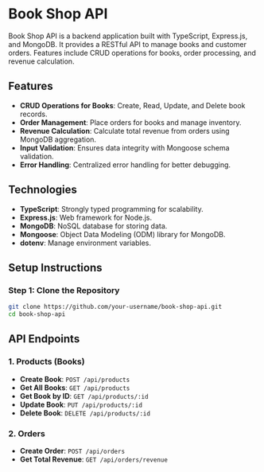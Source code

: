 # Book Shop API

Book Shop API is a backend application built with TypeScript, Express.js, and MongoDB. It provides a RESTful API to manage books and customer orders. Features include CRUD operations for books, order processing, and revenue calculation.

## Features
- **CRUD Operations for Books**: Create, Read, Update, and Delete book records.
- **Order Management**: Place orders for books and manage inventory.
- **Revenue Calculation**: Calculate total revenue from orders using MongoDB aggregation.
- **Input Validation**: Ensures data integrity with Mongoose schema validation.
- **Error Handling**: Centralized error handling for better debugging.

## Technologies
- **TypeScript**: Strongly typed programming for scalability.
- **Express.js**: Web framework for Node.js.
- **MongoDB**: NoSQL database for storing data.
- **Mongoose**: Object Data Modeling (ODM) library for MongoDB.
- **dotenv**: Manage environment variables.

## Setup Instructions

### Step 1: Clone the Repository
```bash
git clone https://github.com/your-username/book-shop-api.git
cd book-shop-api
```

## API Endpoints

### 1. Products (Books)
- **Create Book**: `POST /api/products`
- **Get All Books**: `GET /api/products`
- **Get Book by ID**: `GET /api/products/:id`
- **Update Book**: `PUT /api/products/:id`
- **Delete Book**: `DELETE /api/products/:id`

### 2. Orders
- **Create Order**: `POST /api/orders`
- **Get Total Revenue**: `GET /api/orders/revenue`
